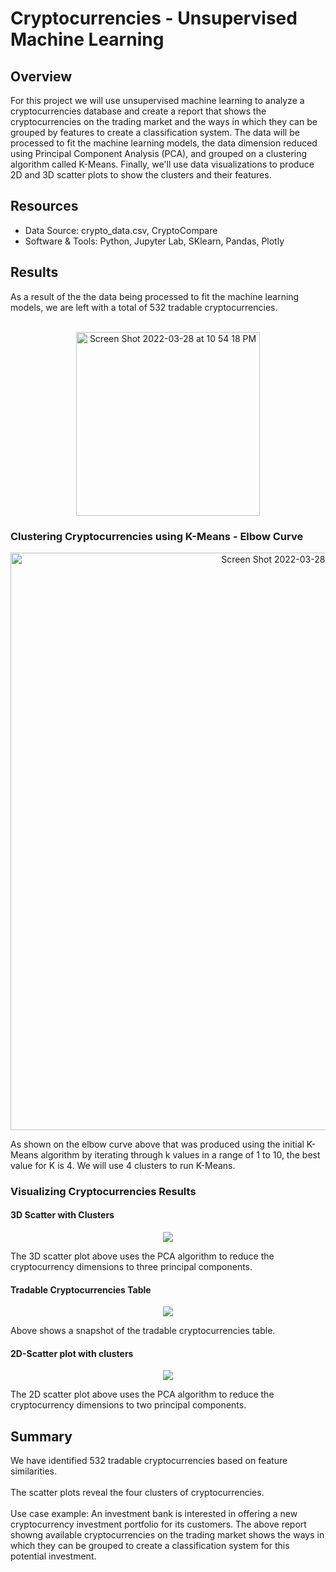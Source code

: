 # Cryptocurrencies - Unsupervised Machine Learning

## Overview
For this project we will use unsupervised machine learning to analyze a cryptocurrencies database and create a report that shows the cryptocurrencies on the trading market and the ways in which they can be grouped by features to create a classification system. The data will be processed to fit the machine learning models, the data dimension reduced using Principal Component Analysis (PCA), and grouped on a clustering algorithm called K-Means. Finally, we'll use data visualizations to produce 2D and 3D scatter plots to show the clusters and their features.

## Resources
- Data Source: crypto_data.csv, CryptoCompare
- Software & Tools: Python, Jupyter Lab, SKlearn, Pandas, Plotly

## Results
As a result of the the data being processed to fit the machine learning models, we are left with a total of 532 tradable cryptocurrencies.
<br><br>
<p align="center">
<img width="294" alt="Screen Shot 2022-03-28 at 10 54 18 PM" src="https://user-images.githubusercontent.com/94571150/160542834-b01d21ca-1a2d-45c1-a073-3696bb0177e3.png">
</p>

### Clustering Cryptocurrencies using K-Means - Elbow Curve

<p align="center">
<img width="924" alt="Screen Shot 2022-03-28 at 10 51 50 PM" src="https://user-images.githubusercontent.com/94571150/160542646-3576f674-5133-4a10-93ad-3e587cb43971.png">

</p>
As shown on the elbow curve above that was produced using the initial K-Means algorithm by iterating through k values in a range of 1 to 10, the best value for K is 4. We will use 4 clusters to run K-Means. 


### Visualizing Cryptocurrencies Results
#### 3D Scatter with Clusters
<p align="center">
<img src="https://user-images.githubusercontent.com/94571150/160543582-bc601624-0f66-407c-8770-1815ee4379fc.png">

</p>
The 3D scatter plot above uses the PCA algorithm to reduce the cryptocurrency dimensions to three principal components.


#### Tradable Cryptocurrencies Table
<p align="center">

<img src="https://user-images.githubusercontent.com/94571150/160544708-f0c37611-ff37-4a07-b56c-5639959f98ae.png">
</p>

Above shows a snapshot of the tradable cryptocurrencies table.<br>


#### 2D-Scatter plot with clusters
<p align="center">
    <img src="https://user-images.githubusercontent.com/94571150/160545496-5fa2ea61-c004-4f37-b9e4-c984ec24d04f.png"> 
</p>

The 2D scatter plot above uses the PCA algorithm to reduce the cryptocurrency dimensions to two principal components.


## Summary
We have identified 532 tradable cryptocurrencies based on feature similarities.<br><br>
The scatter plots reveal the four clusters of cryptocurrencies.
<br><br>
Use case example: An investment bank is interested in offering a new cryptocurrency investment portfolio for its customers. The above report showng available cryptocurrencies on the trading market shows the ways in which they can be grouped to create a classification system for this potential investment. 
